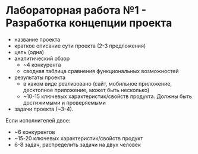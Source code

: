 Лабораторная работа №1 - Разработка концепции проекта
=====================================================

- название проекта
- краткое описание сути проекта (2-3 предложения)
- цель (одна)
- аналитический обзор 
  - ~4 конкурента
  - сводная таблица сравнения функциональных возможностей
- результаты проекта 
  - в каком виде реализовано (сайт, мобильное приложение, десктопное приложение, может быть несколько)
  - ~10-15 ключевых характеристик/свойств продукта. Должны быть достижимыми и проверяемыми
- задачи проекта (~3-4). 

Если исполнителей двое:
- ~6 конкурентов
- ~15-20 ключевых характеристик/свойств продукт
- 6-8 задач, распределить задачи на двух человек
